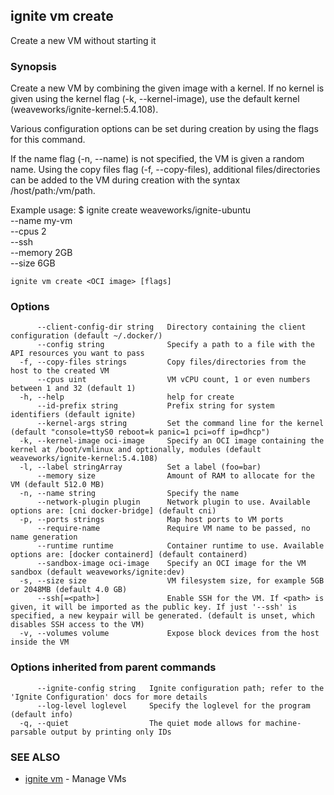 ## ignite vm create

Create a new VM without starting it

### Synopsis


Create a new VM by combining the given image with a kernel. If no
kernel is given using the kernel flag (-k, --kernel-image), use the
default kernel (weaveworks/ignite-kernel:5.4.108).

Various configuration options can be set during creation by using
the flags for this command.

If the name flag (-n, --name) is not specified,
the VM is given a random name. Using the copy files
flag (-f, --copy-files), additional files/directories
can be added to the VM during creation with the syntax
/host/path:/vm/path.

Example usage:
	$ ignite create weaveworks/ignite-ubuntu \
		--name my-vm \
		--cpus 2 \
		--ssh \
		--memory 2GB \
		--size 6GB


```
ignite vm create <OCI image> [flags]
```

### Options

```
      --client-config-dir string   Directory containing the client configuration (default ~/.docker/)
      --config string              Specify a path to a file with the API resources you want to pass
  -f, --copy-files strings         Copy files/directories from the host to the created VM
      --cpus uint                  VM vCPU count, 1 or even numbers between 1 and 32 (default 1)
  -h, --help                       help for create
      --id-prefix string           Prefix string for system identifiers (default ignite)
      --kernel-args string         Set the command line for the kernel (default "console=ttyS0 reboot=k panic=1 pci=off ip=dhcp")
  -k, --kernel-image oci-image     Specify an OCI image containing the kernel at /boot/vmlinux and optionally, modules (default weaveworks/ignite-kernel:5.4.108)
  -l, --label stringArray          Set a label (foo=bar)
      --memory size                Amount of RAM to allocate for the VM (default 512.0 MB)
  -n, --name string                Specify the name
      --network-plugin plugin      Network plugin to use. Available options are: [cni docker-bridge] (default cni)
  -p, --ports strings              Map host ports to VM ports
      --require-name               Require VM name to be passed, no name generation
      --runtime runtime            Container runtime to use. Available options are: [docker containerd] (default containerd)
      --sandbox-image oci-image    Specify an OCI image for the VM sandbox (default weaveworks/ignite:dev)
  -s, --size size                  VM filesystem size, for example 5GB or 2048MB (default 4.0 GB)
      --ssh[=<path>]               Enable SSH for the VM. If <path> is given, it will be imported as the public key. If just '--ssh' is specified, a new keypair will be generated. (default is unset, which disables SSH access to the VM)
  -v, --volumes volume             Expose block devices from the host inside the VM
```

### Options inherited from parent commands

```
      --ignite-config string   Ignite configuration path; refer to the 'Ignite Configuration' docs for more details
      --log-level loglevel     Specify the loglevel for the program (default info)
  -q, --quiet                  The quiet mode allows for machine-parsable output by printing only IDs
```

### SEE ALSO

* [ignite vm](ignite_vm.md)	 - Manage VMs

